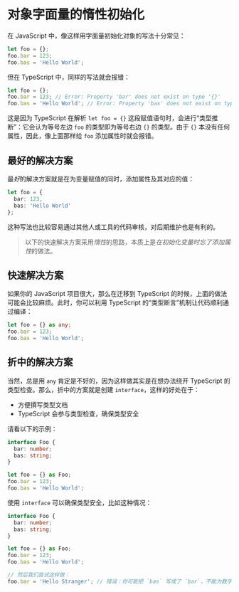 # 对象字面量的惰性初始化

在 JavaScript 中，像这样用字面量初始化对象的写法十分常见：

```ts
let foo = {};
foo.bar = 123;
foo.bas = 'Hello World';
```

但在 TypeScript 中，同样的写法就会报错：

```ts
let foo = {};
foo.bar = 123; // Error: Property 'bar' does not exist on type '{}'
foo.bas = 'Hello World'; // Error: Property 'bas' does not exist on type '{}'
```

这是因为 TypeScript 在解析 `let foo = {}` 这段赋值语句时，会进行“类型推断”：它会认为等号左边 `foo` 的类型即为等号右边 `{}` 的类型。由于 `{}` 本没有任何属性，因此，像上面那样给 `foo` 添加属性时就会报错。

## 最好的解决方案

最*好*的解决方案就是在为变量赋值的同时，添加属性及其对应的值：

```ts
let foo = {
  bar: 123,
  bas: 'Hello World'
};
```

这种写法也比较容易通过其他人或工具的代码审核，对后期维护也是有利的。

> 以下的快速解决方案采用*惰性*的思路，本质上是*在初始化变量时忘了添加属性*的做法。

## 快速解决方案

如果你的 JavaScript 项目很大，那么在迁移到 TypeScript 的时候，上面的做法可能会比较麻烦。此时，你可以利用 TypeScript 的“类型断言”机制让代码顺利通过编译：

```ts
let foo = {} as any;
foo.bar = 123;
foo.bas = 'Hello World';
```

## 折中的解决方案

当然，总是用 `any` 肯定是不好的，因为这样做其实是在想办法绕开 TypeScript 的类型检查。那么，折中的方案就是创建 `interface`，这样的好处在于：

- 方便撰写类型文档
- TypeScript 会参与类型检查，确保类型安全

请看以下的示例：

```ts
interface Foo {
  bar: number;
  bas: string;
}

let foo = {} as Foo;
foo.bar = 123;
foo.bas = 'Hello World';
```

使用 `interface` 可以确保类型安全，比如这种情况：

```ts
interface Foo {
  bar: number;
  bas: string;
}

let foo = {} as Foo;
foo.bar = 123;
foo.bas = 'Hello World';

// 然后我们尝试这样做：
foo.bar = 'Hello Stranger'; // 错误：你可能把 `bas` 写成了 `bar`，不能为数字类型的属性赋值字符串
```
